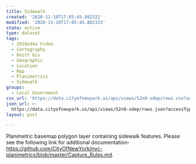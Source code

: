 ```yaml
---
title: Sidewalk
created: '2020-11-10T17:05:45.882322'
modified: '2020-11-10T17:05:45.882333'
state: active
type: dataset
tags:
  - 2018od4a Video
  - Cartography
  - Doitt Gis
  - Geographic
  - Location
  - Map
  - Planimetrics
  - Sidewalk
groups:
  - Local Government
csv_url: 'https://data.cityofnewyork.us/api/views/52n9-sdep/rows.csv?accessType=DOWNLOAD'
json_url: >-
  https://data.cityofnewyork.us/api/views/52n9-sdep/rows.json?accessType=DOWNLOAD
layout: post

---
```

Planimetric basemap polygon layer containing sidewalk features. Please see the following link for additional documentation- https://github.com/CityOfNewYork/nyc-planimetrics/blob/master/Capture_Rules.md.
